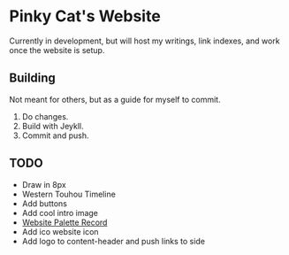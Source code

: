 # Pinky Cat's Website
Currently in development, but will host my writings, link indexes, and work once the website is setup.

## Building
Not meant for others, but as a guide for myself to commit.

1. Do changes.
2. Build with Jeykll.
3. Commit and push.

## TODO
- Draw in 8px
- Western Touhou Timeline
- Add buttons
- Add cool intro image
- [Website Palette Record](https://coolors.co/f7f7ff-a39eb5-8a74d3-46acfa-d3c093-131112-6ddf7c)
- Add ico website icon
- Add logo to content-header and push links to side
